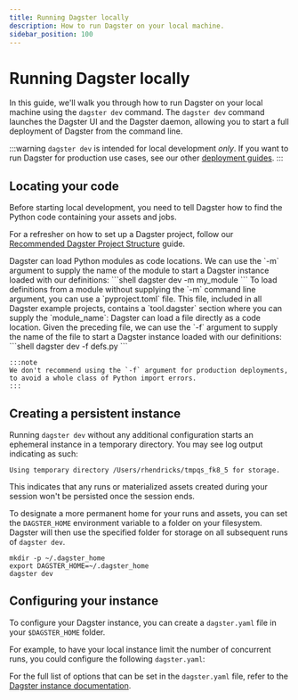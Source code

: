 ```yaml
---
title: Running Dagster locally
description: How to run Dagster on your local machine.
sidebar_position: 100
---
```


# Running Dagster locally

In this guide, we'll walk you through how to run Dagster on your local machine using the `dagster dev` command.  The `dagster dev` command launches the Dagster UI and the Dagster daemon, allowing you to start a full deployment of Dagster from the command line.

:::warning
`dagster dev` is intended for local development _only_. If you want to run Dagster for production use cases, see our other [deployment guides](/guides/deploy/deployment-options/index.mdx).
:::

## Locating your code

Before starting local development, you need to tell Dagster how to find the Python code containing your assets and jobs.

For a refresher on how to set up a Dagster project, follow our [Recommended Dagster Project Structure](/todo) guide.

<Tabs>
  <TabItem value="module" label="From a module">
    Dagster can load Python modules as code locations.
    <CodeExample filePath="guides/tbd/definitions.py" language="python" title="my_module/__init__.py" />
    We can use the `-m` argument to supply the name of the module to start a Dagster instance loaded with our definitions:
    ```shell
    dagster dev -m my_module
    ```

  </TabItem>
  <TabItem value="without-args" label="Without command line arguments">
    To load definitions from a module without supplying the `-m` command line argument, you can use a `pyproject.toml` file. This file, included in all Dagster example projects, contains a `tool.dagster` section where you can supply the `module_name`:
    <CodeExample filePath="guides/tbd/pyproject.toml" language="toml" title="pyproject.toml" />


  </TabItem>
  <TabItem value="file" label="From a file">
    Dagster can load a file directly as a code location.
    <CodeExample filePath="guides/tbd/definitions.py" language="python" title="definitions.py" />
    Given the preceding file, we can use the `-f` argument to supply the name of the file to start a Dagster instance loaded with our definitions:
    ```shell
    dagster dev -f defs.py
    ```

    :::note
    We don't recommend using the `-f` argument for production deployments, to avoid a whole class of Python import errors.
    :::

  </TabItem>
</Tabs>

## Creating a persistent instance

Running `dagster dev` without any additional configuration starts an ephemeral instance in a temporary directory.  You may see log output indicating as such:
```shell
Using temporary directory /Users/rhendricks/tmpqs_fk8_5 for storage.
```
This indicates that any runs or materialized assets created during your session won't be persisted once the session ends.

To designate a more permanent home for your runs and assets, you can set the `DAGSTER_HOME` environment variable to a folder on your filesystem. Dagster will then use the specified folder for storage on all subsequent runs of `dagster dev`.

```shell
mkdir -p ~/.dagster_home
export DAGSTER_HOME=~/.dagster_home
dagster dev
```

## Configuring your instance

To configure your Dagster instance, you can create a `dagster.yaml` file in your `$DAGSTER_HOME` folder.

For example, to have your local instance limit the number of concurrent runs, you could configure the following `dagster.yaml`:
    <CodeExample filePath="guides/tbd/dagster.yaml" language="yaml" title="~/.dagster_home/dagster.yaml" />


For the full list of options that can be set in the `dagster.yaml` file, refer to the [Dagster instance documentation](/todo).

